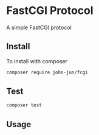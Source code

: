 FastCGI Protocol
=============
A simple FastCGI protocol

Install
-------
To install with composer
```sh
composer require john-jun/fcgi
```

Test
-----
```sh
composer test
```

Usage
-----
